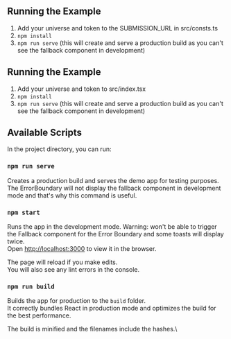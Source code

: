 ## Running the Example

1. Add your universe and token to the SUBMISSION_URL in src/consts.ts
2. `npm install`
3. `npm run serve` (this will create and serve a production build as you can't see the fallback component in
   development)

## Running the Example

1. Add your universe and token to src/index.tsx
2. `npm install`
3. `npm run serve` (this will create and serve a production build as you can't see the fallback component in
   development)

## Available Scripts

In the project directory, you can run:

### `npm run serve`

Creates a production build and serves the demo app for testing purposes. The ErrorBoundary will not display the fallback
component in development mode and that's why this command is useful.

### `npm start`

Runs the app in the development mode. Warning: won't be able to trigger the Fallback component for the Error Boundary
and some toasts will display twice. \
Open [http://localhost:3000](http://localhost:3000) to view it in the browser.

The page will reload if you make edits.\
You will also see any lint errors in the console.

### `npm run build`

Builds the app for production to the `build` folder.\
It correctly bundles React in production mode and optimizes the build for the best performance.

The build is minified and the filenames include the hashes.\
